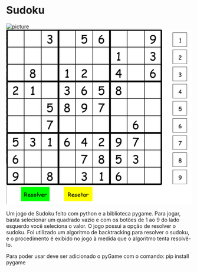 # Sudoku

![picture](https://github.com/JcSoares29/Sudoku/edit/master/ImagemTela.PNG)
![picture](ImagemTela.PNG)

Um jogo de Sudoku feito com python e a biblioteca pygame. 
Para jogar, basta selecionar um quadrado vazio e com os botões de 1 ao 9 do lado esquerdo você seleciona o valor.
O jogo possui a opção de resolver o sudoku. Foi utilizado um algoritmo de backtracking para resolver o sudoku,
e o procedimento é exibido no jogo à medida que o algoritmo tenta resolvê-lo.

Para poder usar deve ser adicionado o pyGame com o comando: pip install pygame

